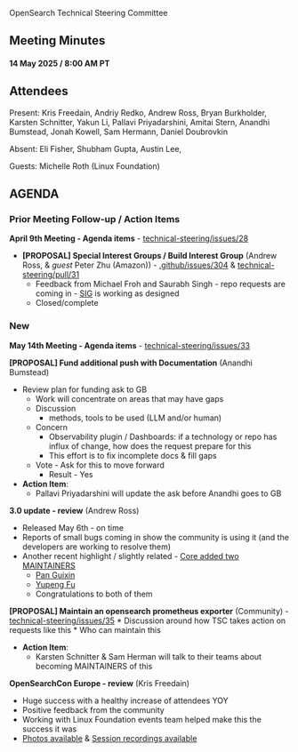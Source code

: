 OpenSearch Technical Steering Committee

## Meeting Minutes 

#### 14 May 2025 / 8:00 AM PT

## Attendees

Present: Kris Freedain, Andriy Redko, Andrew Ross, Bryan Burkholder, Karsten Schnitter, Yakun Li, Pallavi Priyadarshini, Amitai Stern, Anandhi Bumstead, Jonah Kowell, Sam Hermann, Daniel Doubrovkin

Absent:  Eli Fisher, Shubham Gupta, Austin Lee, 

Guests: Michelle Roth (Linux Foundation)

## AGENDA

### Prior Meeting Follow-up / Action Items

**April 9th Meeting - Agenda items** - [technical-steering/issues/28](https://github.com/opensearch-project/technical-steering/issues/28) 

* **[PROPOSAL] Special Interest Groups / Build Interest Group** (Andrew Ross, & _guest_ Peter Zhu (Amazon)) - [.github/issues/304](https://github.com/opensearch-project/.github/issues/304) & [technical-steering/pull/31](https://github.com/opensearch-project/technical-steering/pull/31)
	- Feedback from Michael Froh and Saurabh Singh - repo requests are coming in - [SIG](https://github.com/opensearch-project/technical-steering/tree/main/special-interest-groups/build-interest-group) is working as designed
    - Closed/complete


### New

**May 14th Meeting - Agenda items** - [technical-steering/issues/33](https://github.com/opensearch-project/technical-steering/issues/33) 

**[PROPOSAL] Fund additional push with Documentation** (Anandhi Bumstead)
* Review plan for funding ask to GB
	* Work will concentrate on areas that may have gaps
	* Discussion
		* methods, tools to be used (LLM and/or human)
	* Concern
		* Observability plugin / Dashboards: if a technology or repo has influx of change, how does the request prepare for this
		* This effort is to fix incomplete docs & fill gaps
	* Vote - Ask for this to move forward
		* Result - Yes
* **Action Item**: 
	* Pallavi Priyadarshini will update the ask before Anandhi goes to GB


**3.0 update - review** (Andrew Ross)
* Released May 6th - on time 
* Reports of small bugs coming in show the community is using it (and the developers are working to resolve them)
* Another recent highlight / slightly related - [Core added two MAINTAINERS](https://github.com/opensearch-project/OpenSearch/blob/main/MAINTAINERS.md)
	* [Pan Guixin](https://github.com/bugmakerrrrrr)
	* [Yupeng Fu](https://github.com/yupeng9)
	* Congratulations to both of them

**[PROPOSAL] Maintain an opensearch prometheus exporter** (Community) - [technical-steering/issues/35](https://github.com/opensearch-project/technical-steering/issues/35)
	* Discussion around how TSC takes action on requests like this
	* Who can maintain this
* **Action Item**:
	* Karsten Schnitter & Sam Herman will talk to their teams about becoming MAINTAINERS of this

**OpenSearchCon Europe - review** (Kris Freedain)
* Huge success with a healthy increase of attendees YOY
* Positive feedback from the community
* Working with Linux Foundation events team helped make this the success it was
* [Photos available](https://flickr.com/photos/opensearchproject/albums/72177720326000807) & [Session recordings available](https://www.youtube.com/playlist?list=PLzgr9zSpws16qm6E3OsNqzR8iFA3eScak)

